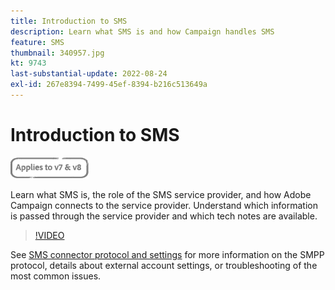 ```yaml
---
title: Introduction to SMS
description: Learn what SMS is and how Campaign handles SMS
feature: SMS
thumbnail: 340957.jpg
kt: 9743
last-substantial-update: 2022-08-24 
exl-id: 267e8394-7499-45ef-8394-b216c513649a
---
```

# Introduction to SMS

![Applies to V7 and V8](../assets/V7-V8-stamp.png)

Learn what SMS is, the role of the SMS service provider, and how Adobe Campaign connects to the service provider. Understand which information is passed through the service provider and which tech notes are available.

>[!VIDEO](https://video.tv.adobe.com/v/340957?quality=12&learn=on)

See [SMS connector protocol and settings](https://experienceleague.adobe.com/docs/campaign-classic/using/sending-messages/sending-messages-on-mobiles/sms-protocol.html?lang=en#sending-messages) for more information on the SMPP protocol, details about external account settings, or troubleshooting of the most common issues.
